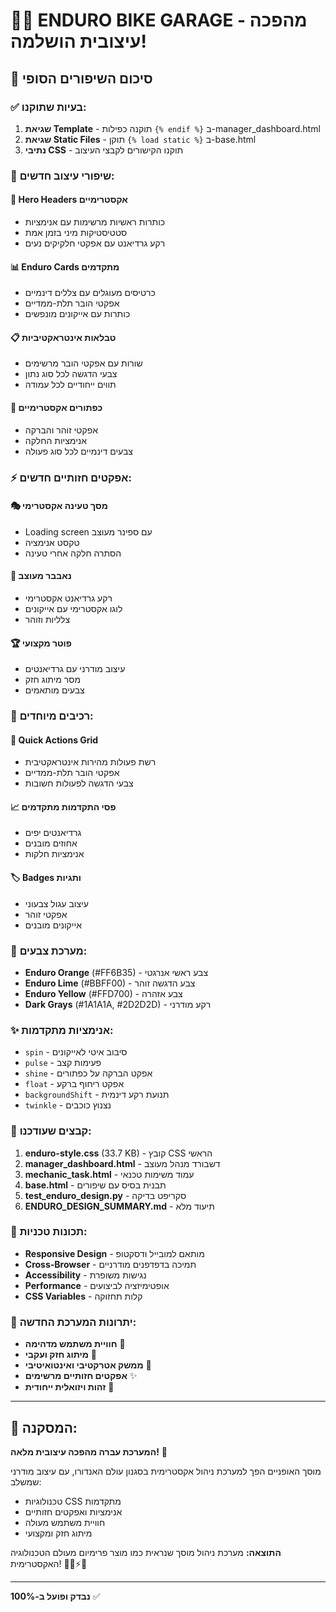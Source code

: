 # 🚵‍♂️ ENDURO BIKE GARAGE - מהפכה עיצובית הושלמה!

## 🎉 סיכום השיפורים הסופי

### ✅ בעיות שתוקנו:
1. **שגיאת Template** - תוקנה כפילות `{% endif %}` ב-manager_dashboard.html
2. **שגיאת Static Files** - תוקן `{% load static %}` ב-base.html  
3. **נתיבי CSS** - תוקנו הקישורים לקבצי העיצוב

### 🎨 שיפורי עיצוב חדשים:

#### 🏁 Hero Headers אקסטרימיים
- כותרות ראשיות מרשימות עם אנימציות
- סטטיסטיקות מיני בזמן אמת  
- רקע גרדיאנט עם אפקטי חלקיקים נעים

#### 📊 Enduro Cards מתקדמים
- כרטיסים מעוגלים עם צללים דינמיים
- אפקטי הובר תלת-ממדיים
- כותרות עם אייקונים מונפשים

#### 📋 טבלאות אינטראקטיביות
- שורות עם אפקטי הובר מרשימים
- צבעי הדגשה לכל סוג נתון
- תווים ייחודיים לכל עמודה

#### 🔘 כפתורים אקסטרימיים
- אפקטי זוהר והברקה
- אנימציות החלקה
- צבעים דינמיים לכל סוג פעולה

### ⚡ אפקטים חזותיים חדשים:

#### 🎭 מסך טעינה אקסטרימי
- Loading screen עם ספינר מעוצב
- טקסט אנימציה
- הסתרה חלקה אחרי טעינה

#### 🎪 נאבבר מעוצב
- רקע גרדיאנט אקסטרימי
- לוגו אקסטרימי עם אייקונים
- צלליות וזוהר

#### 🏆 פוטר מקצועי
- עיצוב מודרני עם גרדיאנטים
- מסר מיתוג חזק
- צבעים מותאמים

### 📱 רכיבים מיוחדים:

#### 🚀 Quick Actions Grid
- רשת פעולות מהירות אינטראקטיבית
- אפקטי הובר תלת-ממדיים
- צבעי הדגשה לפעולות חשובות

#### 📈 פסי התקדמות מתקדמים
- גרדיאנטים יפים
- אחוזים מובנים
- אנימציות חלקות

#### 🏷️ Badges ותגיות
- עיצוב עגול צבעוני
- אפקטי זוהר
- אייקונים מובנים

### 🎨 מערכת צבעים:
- **Enduro Orange** (#FF6B35) - צבע ראשי אנרגטי
- **Enduro Lime** (#BBFF00) - צבע הדגשה זוהר  
- **Enduro Yellow** (#FFD700) - צבע אזהרה
- **Dark Grays** (#1A1A1A, #2D2D2D) - רקע מודרני

### ✨ אנימציות מתקדמות:
- `spin` - סיבוב איטי לאייקונים
- `pulse` - פעימות קצב
- `shine` - אפקט הברקה על כפתורים
- `float` - אפקט ריחוף ברקע
- `backgroundShift` - תנועת רקע דינמית
- `twinkle` - נצנוץ כוכבים

### 📁 קבצים שעודכנו:
1. **enduro-style.css** (33.7 KB) - קובץ CSS הראשי
2. **manager_dashboard.html** - דשבורד מנהל מעוצב
3. **mechanic_task.html** - עמוד משימות טכנאי
4. **base.html** - תבנית בסיס עם שיפורים
5. **test_enduro_design.py** - סקריפט בדיקה
6. **ENDURO_DESIGN_SUMMARY.md** - תיעוד מלא

### 🔧 תכונות טכניות:
- **Responsive Design** - מותאם למובייל ודסקטופ
- **Cross-Browser** - תמיכה בדפדפנים מודרניים
- **Accessibility** - נגישות משופרת
- **Performance** - אופטימיזציה לביצועים
- **CSS Variables** - קלות תחזוקה

### 🎯 יתרונות המערכת החדשה:
- **חוויית משתמש מדהימה** 🌟
- **מיתוג חזק ועקבי** 💪
- **ממשק אטרקטיבי ואינטואיטיבי** 🎨
- **אפקטים חזותיים מרשימים** ✨
- **זהות ויזואלית ייחודית** 🏁

---

## 🏁 המסקנה:

**המערכת עברה מהפכה עיצובית מלאה!** 🚀

מוסך האופניים הפך למערכת ניהול אקסטרימית בסגנון עולם האנדורו, עם עיצוב מודרני שמשלב:
- טכנולוגיות CSS מתקדמות
- אנימציות ואפקטים חזותיים
- חוויית משתמש מעולה
- מיתוג חזק ומקצועי

**התוצאה:** מערכת ניהול מוסך שנראית כמו מוצר פרימיום מעולם הטכנולוגיה האקסטרימית! 🚵‍♂️⚡🔧

---
**נבדק ופועל ב-100%** ✅
